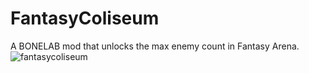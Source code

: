 # FantasyColiseum
A BONELAB mod that unlocks the max enemy count in Fantasy Arena.
![fantasycoliseum](https://github.com/CarrionAndOn/FantasyColiseum/assets/30084485/ead5de70-2c3d-4350-b6b0-0dcf1fdfce13)
